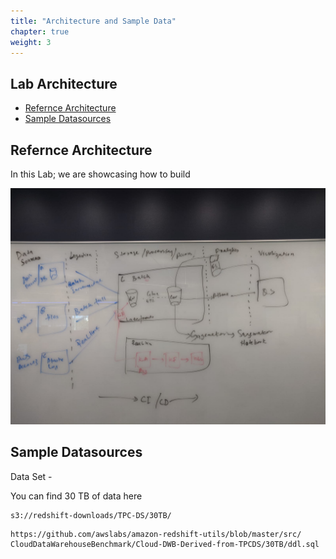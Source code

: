 ```yaml
---
title: "Architecture and Sample Data"
chapter: true
weight: 3
---
```


## Lab Architecture


* [Refernce Architecture](#refernce-architecture)
* [Sample Datasources](#sample-datasources)

## Refernce Architecture

In this Lab; we are showcasing how to build 

![architecture](/image/DataLakeArchitecture.jpeg)


## Sample Datasources


Data Set -

You can find 30 TB of data here 

```
s3://redshift-downloads/TPC-DS/30TB/
```

```
https://github.com/awslabs/amazon-redshift-utils/blob/master/src/ CloudDataWarehouseBenchmark/Cloud-DWB-Derived-from-TPCDS/30TB/ddl.sql   
```